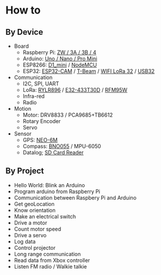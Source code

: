 # How to
## By Device 
* Board
  * Raspberry Pi: [ZW / 3A / 3B / 4](Board/Raspberry_Pi)
  * Arduino: [Uno / Nano / Pro Mini](Board/Arduino)
  * ESP8266: [D1_mini](Board/Espressif/ESP8266/D1_Mini) / [NodeMCU](Board/Espressif/ESP8266/NodeMCU)
  * ESP32: [ESP32-CAM](Board/Espressif/ESP32/ESP32S_Cam) / [T-Beam](Board/Espressif/ESP32/T-Beam) / [WIFI LoRa 32](Board/Espressif/ESP32/WIFI_LoRa_32) / [USB32](Board/Espressif/ESP32/USB32/)
* Communication
  * I2C, SPI, UART
  * LoRa: [RYLR896](Comm/LoRa/REYAX) / [E32-433T30D](Comm/LoRa/EByte) / [RFM95W](Comm/LoRa/Adafruit)
  * Infra-red
  * Radio
* Motion
  * Motor: DRV8833 / PCA9685+TB6612 
  * Rotary Encoder
  * Servo
* Sensor
  * GPS: [NEO-6M](Sensor/NEO-6M)
  * Compass: [BNO055](Sensor/BNO055) / MPU-6050  
  * Datalog; [SD Card Reader](Sensor/SD_Card)

## By Project
* Hello World: Blink an Arduino
* Program arduino from Raspberry Pi
* Communication between Raspbery Pi and Arduino
* Get geoLocation
* Know orientation
* Make an electrical switch
* Drive a motor
* Count motor speed
* Drive a servo
* Log data
* Control projector
* Long range communication
* Read data from Xbox controller
* Listen FM radio / Walkie talkie
